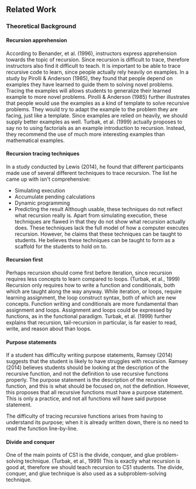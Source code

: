 ## Related Work

### Theoretical Background

#### Recursion apprehension
 
According to Benander, et al. (1996), instructors express apprehension towards the topic of recursion.
Since recursion is difficult to trace, therefore instructors also find it difficult to teach.
It is important to be able to trace recursive code to learn, since people actually rely heavily on examples.
In a study by Pirolli & Anderson (1985), they found that people depend on examples they have learned to guide them to solving novel problems.
Tracing the examples will allows students to generalize their learned example to more novel problems.
Pirolli & Anderson (1985) further illustrates that people would use the examples as a kind of template to solve recursive problems.
They would try to adapt the example to the problem they are facing, just like a template.
Since examples are relied on heavily, we should supply better examples as well.
Turbak, et al. (1999) actually proposes to say no to using factorials as an example introduction to recursion.
Instead, they recommend the use of much more interesting examples than mathematical examples.
 
#### Recursion tracing techniques
 
In a study conducted by Lewis (2014), he found that different participants made use of several different techniques to trace recursion.
The list he came up with isn't comprehensive:
- Simulating execution
- Accumulate pending calculations
- Dynamic programming
- Predicting the result
Although usable, these techniques do not reflect what recursion really is.
Apart from simulating execution, these techniques are flawed in that they do not show what recursion actually does.
These techniques lack the full model of how a computer executes recursion.
However, he claims that these techniques can be taught to students.
He believes these techniques can be taught to form as a scaffold for the students to hold on to.
 
#### Recursion first 
 
Perhaps recursion should come first before iteration, since recursion requires less concepts to learn compared to loops. (Turbak, et al., 1999)
Recursion only requires how to write a function and conditionals, both which are taught along the way anyway.
While iteration, or loops, require learning assignment, the loop construct syntax, both of which are new concepts.
Function writing and conditionals are more fundamental than assignment and loops.
Assignment and loops could be expressed by functions, as in the functional paradigm.
Turbak, et al. (1999) further explains that recursion, tail-recursion in particular, is far easier to read, write, and reason about than loops.
 
#### Purpose statements
 
If a student has difficulty writing purpose statements, Ramsey (2014) suggests that the student is likely to have struggles with recursion.
Ramsey (2014) believes students should be looking at the description of the recursive function, and not the definition to use recursive functions properly.
The purpose statement is the description of the recursive function, and this is what should be focused on, not the definition.
However, this proposes that all recursive functions must have a purpose statement.
This is only a practice, and not all functions will have said purpose statement.
 
The difficulty of tracing recursive functions arises from having to understand its purpose; when it is already written down, there is no need to read the function line-by-line.
 
#### Divide and conquer
 
One of the main points of CS1 is the divide, conquer, and glue problem-solving technique. (Turbak, et al., 1999)
This is exactly what recursion is good at, therefore we should teach recursion to CS1 students.
The divide, conquer, and glue technique is also used as a subproblem-solving technique.
